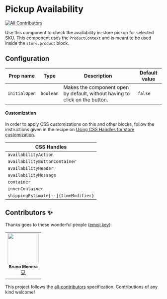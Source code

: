 # Pickup Availability

<!-- ALL-CONTRIBUTORS-BADGE:START - Do not remove or modify this section -->
[![All Contributors](https://img.shields.io/badge/all_contributors-1-orange.svg?style=flat-square)](#contributors-)
<!-- ALL-CONTRIBUTORS-BADGE:END -->

Use this component to check the availability in-store pickup for selected SKU.
This component uses the `ProductContext` and is meant to be used inside the `store.product` block.

## Configuration

| Prop name               | Type      | Description                                                                       | Default value        |
| ----------------------- | --------- | --------------------------------------------------------------------------------- | -------------------- |
| `initialOpen`           | `boolean` | Makes the component open by default, without having to click on the button.       | `false`              |

#### Customization

In order to apply CSS customizations on this and other blocks, follow the instructions given in the recipe on [Using CSS Handles for store customization](https://vtex.io/docs/recipes/style/using-css-handles-for-store-customization).

| CSS Handles                         |
| ------------------------------------|
| `availabilityAction`                |
| `availabilityButtonContainer`       |
| `availabilityHeader`                |
| `availabilityMessage`               |
| `container`                         |
| `innerContainer`                    |
| `shippingEstimate[--]{timeModifier}`|

## Contributors ✨

Thanks goes to these wonderful people ([emoji key](https://allcontributors.org/docs/en/emoji-key)):

<!-- ALL-CONTRIBUTORS-LIST:START - Do not remove or modify this section -->
<!-- prettier-ignore-start -->
<!-- markdownlint-disable -->
<table>
  <tr>
    <td align="center"><a href="https://www.linkedin.com/in/brunormoreira/"><img src="https://avatars2.githubusercontent.com/u/27451066?v=4" width="100px;" alt=""/><br /><sub><b>Bruno Moreira</b></sub></a><br /><a href="https://github.com/vtex-apps/pickup-availability/commits?author=brunorodmoreira" title="Code">💻</a></td>
  </tr>
</table>

<!-- markdownlint-enable -->
<!-- prettier-ignore-end -->
<!-- ALL-CONTRIBUTORS-LIST:END -->

This project follows the [all-contributors](https://github.com/all-contributors/all-contributors) specification. Contributions of any kind welcome!
